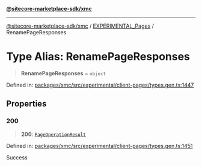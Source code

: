 [**@sitecore-marketplace-sdk/xmc**](../../../../README.md)

***

[@sitecore-marketplace-sdk/xmc](../../../../README.md) / [EXPERIMENTAL\_Pages](../README.md) / RenamePageResponses

# Type Alias: RenamePageResponses

> **RenamePageResponses** = `object`

Defined in: [packages/xmc/src/experimental/client-pages/types.gen.ts:1447](https://github.com/Sitecore/marketplace-sdk/blob/main/packages/xmc/src/experimental/client-pages/types.gen.ts#L1447)

## Properties

### 200

> **200**: [`PageOperationResult`](PageOperationResult.md)

Defined in: [packages/xmc/src/experimental/client-pages/types.gen.ts:1451](https://github.com/Sitecore/marketplace-sdk/blob/main/packages/xmc/src/experimental/client-pages/types.gen.ts#L1451)

Success
